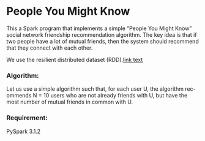 # People You Might Know #
This a Spark program that implements a simple “People You Might Know” social network friendship recommendation algorithm. The key idea is that if two people have a lot of mutual friends, then the system should recommend that they connect with each other.

We use the resilient distributed dataset (RDD).[link text](https://)

### Algorithm: 
Let us use a simple algorithm such that, for each user U, the algorithm rec- ommends N = 10 users who are not already friends with U, but have the most number of mutual friends in common with U.

### Requirement: 
PySpark 3.1.2

